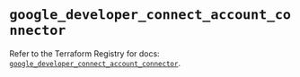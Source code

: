 # `google_developer_connect_account_connector`

Refer to the Terraform Registry for docs: [`google_developer_connect_account_connector`](https://registry.terraform.io/providers/hashicorp/google-beta/6.33.0/docs/resources/google_developer_connect_account_connector).
